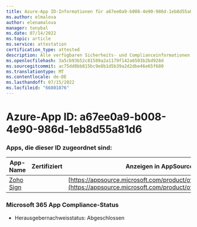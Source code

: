 ```yaml
---
title: Azure-App ID-Informationen für a67ee0a9-b008-4e90-986d-1eb8d55a81d6
ms.author: elmalova
author: elenamalova
manager: tonybal
ms.date: 07/14/2022
ms.topic: article
ms.service: attestation
certification_type: attested
description: Alle verfügbaren Sicherheits- und Complianceinformationen für a67ee0a9-b008-4e90-986d-1eb8d55a81d6.
ms.openlocfilehash: 3a5cb93b52c81589a2a1179f142a6503b2bd928d
ms.sourcegitcommit: ac75dd8bb815bc9e8b1d5b39a2d2dbe46e65f680
ms.translationtype: MT
ms.contentlocale: de-DE
ms.lasthandoff: 07/15/2022
ms.locfileid: "66801876"
---
```

# <a name="azure-app-id-a67ee0a9-b008-4e90-986d-1eb8d55a81d6"></a>Azure-App ID: a67ee0a9-b008-4e90-986d-1eb8d55a81d6


### <a name="apps-associated-with-this-id"></a>Apps, die dieser ID zugeordnet sind:
| **App-Name** | **Zertifiziert** | **Anzeigen in AppSource** |
|--------------|---------------|-----------------------|
| [Zoho Sign](../forward/WA104382011.md) |  | [https://appsource.microsoft.com/product/office/WA104382011](https://appsource.microsoft.com/product/office/WA104382011) |

### <a name="microsoft-365-app-compliance-status"></a>Microsoft 365 App Compliance-Status
- Herausgebernachweisstatus: Abgeschlossen
